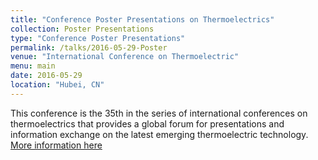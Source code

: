 ```yaml
---
title: "Conference Poster Presentations on Thermoelectrics"
collection: Poster Presentations
type: "Conference Poster Presentations"
permalink: /talks/2016-05-29-Poster
venue: "International Conference on Thermoelectric"
menu: main
date: 2016-05-29
location: "Hubei, CN"
---
```

This conference is the 35th in the series of international conferences on thermoelectrics that provides a global forum for presentations and information exchange on the latest emerging thermoelectric technology.
[More information here](https://www.usasymposium.com/ict/)
